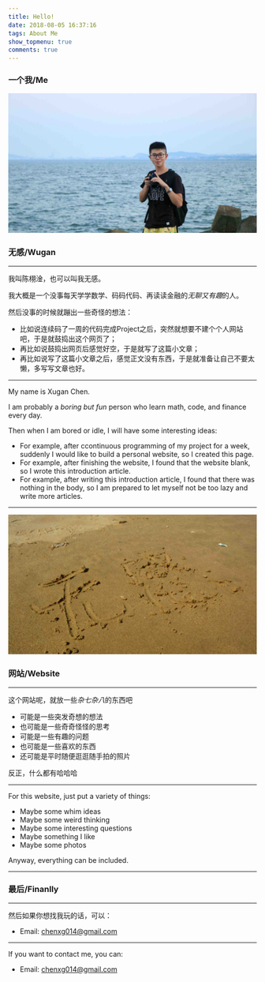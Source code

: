 ```yaml
---
title: Hello!
date: 2018-08-05 16:37:16
tags: About Me
show_topmenu: true
comments: true
---
```


### 一个我/Me

<center><img src="/images/me.jpg"></img></center>

### 无感/Wugan

---

我叫陈栩淦，也可以叫我无感。

我大概是一个没事每天学学数学、码码代码、再读读金融的*无聊又有趣*的人。

然后没事的时候就蹦出一些奇怪的想法：

- 比如说连续码了一周的代码完成Project之后，突然就想要不建个个人网站吧，于是就鼓捣出这个网页了；
- 再比如说鼓捣出网页后感觉好空，于是就写了这篇小文章；
- 再比如说写了这篇小文章之后，感觉正文没有东西，于是就准备让自己不要太懒，多写写文章也好。

---

My name is Xugan Chen.

I am probably a *boring but fun* person who learn math, code, and finance every day.

Then when I am bored or idle, I will have some interesting ideas:

- For example, after ccontinuous programming of my project for a week, suddenly I would like to build a personal website, so I created this page.
- For example, after finishing the website, I found that the website blank, so I wrote this introduction article.
- For example, after writing this introduction article, I found that there was nothing in the body, so I am prepared to let myself not be too lazy and write more articles.

---

<center><img src="/images/wugan.jpg"></img></center>

### 网站/Website

---

这个网站呢，就放一些*杂七杂八*的东西吧

- 可能是一些突发奇想的想法
- 也可能是一些奇奇怪怪的思考
- 可能是一些有趣的问题
- 也可能是一些喜欢的东西
- 还可能是平时随便逛逛随手拍的照片

反正，什么都有哈哈哈

---

For this website, just put a variety of things:

- Maybe some whim ideas
- Maybe some weird thinking
- Maybe some interesting questions
- Maybe something I like
- Maybe some photos

Anyway, everything can be included.

---

### 最后/Finanlly

---

然后如果你想找我玩的话，可以：

- Email: [chenxg014@gmail.com](mailto:chenxg014@gmail.com)

---

If you want to contact me, you can:

- Email: [chenxg014@gmail.com](mailto:chenxg014@gmail.com)
